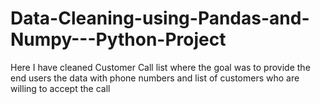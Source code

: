 # Data-Cleaning-using-Pandas-and-Numpy---Python-Project
Here I have cleaned Customer Call list where the goal was to provide the end users the data with phone numbers and list of customers who are willing to accept the call

